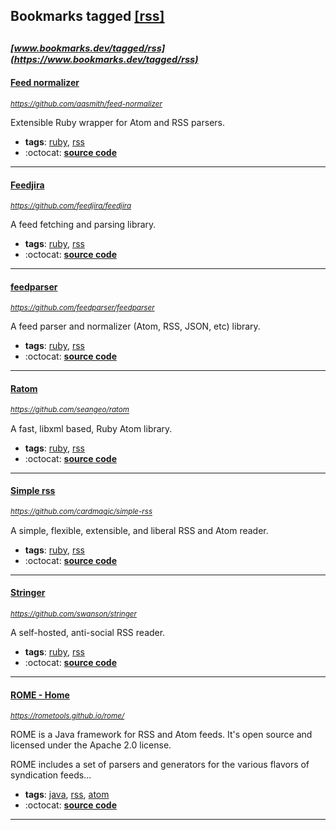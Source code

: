 ## Bookmarks tagged [[rss]](https://www.bookmarks.dev?q=[rss])

_<sup><sup>[www.bookmarks.dev/tagged/rss](https://www.bookmarks.dev/tagged/rss)</sup></sup>_
---
#### [Feed normalizer](https://github.com/aasmith/feed-normalizer)
_<sup>https://github.com/aasmith/feed-normalizer</sup>_

Extensible Ruby wrapper for Atom and RSS parsers.
* **tags**: [ruby](../tagged/ruby.md), [rss](../tagged/rss.md)
* :octocat: **[source code](https://github.com/aasmith/feed-normalizer)**
---
#### [Feedjira](https://github.com/feedjira/feedjira)
_<sup>https://github.com/feedjira/feedjira</sup>_

A feed fetching and parsing library.
* **tags**: [ruby](../tagged/ruby.md), [rss](../tagged/rss.md)
* :octocat: **[source code](https://github.com/feedjira/feedjira)**
---
#### [feedparser](https://github.com/feedparser/feedparser)
_<sup>https://github.com/feedparser/feedparser</sup>_

A feed parser and normalizer (Atom, RSS, JSON, etc) library.
* **tags**: [ruby](../tagged/ruby.md), [rss](../tagged/rss.md)
* :octocat: **[source code](https://github.com/feedparser/feedparser)**
---
#### [Ratom](https://github.com/seangeo/ratom)
_<sup>https://github.com/seangeo/ratom</sup>_

A fast, libxml based, Ruby Atom library.
* **tags**: [ruby](../tagged/ruby.md), [rss](../tagged/rss.md)
* :octocat: **[source code](https://github.com/seangeo/ratom)**
---
#### [Simple rss](https://github.com/cardmagic/simple-rss)
_<sup>https://github.com/cardmagic/simple-rss</sup>_

A simple, flexible, extensible, and liberal RSS and Atom reader.
* **tags**: [ruby](../tagged/ruby.md), [rss](../tagged/rss.md)
* :octocat: **[source code](https://github.com/cardmagic/simple-rss)**
---
#### [Stringer](https://github.com/swanson/stringer)
_<sup>https://github.com/swanson/stringer</sup>_

A self-hosted, anti-social RSS reader.
* **tags**: [ruby](../tagged/ruby.md), [rss](../tagged/rss.md)
* :octocat: **[source code](https://github.com/swanson/stringer)**
---
#### [ROME - Home](https://rometools.github.io/rome/)
_<sup>https://rometools.github.io/rome/</sup>_

ROME is a Java framework for RSS and Atom feeds. It's open source and licensed under the Apache 2.0 license.

ROME includes a set of parsers and generators for the various flavors of syndication feeds...
* **tags**: [java](../tagged/java.md), [rss](../tagged/rss.md), [atom](../tagged/atom.md)
* :octocat: **[source code](https://github.com/rometools/rome)**
---
